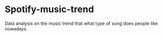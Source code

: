 # Spotify-music-trend
Data analysis on the music trend that what type of song does people like nowadays. 
